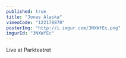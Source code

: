 ```yaml
---
published: true
title: "Jonas Alaska"
vimeoCode: "122178870"
posterImg: "http://i.imgur.com/3NXWfEc.png"
imgurId: "3NXWfEc"
---
```


Live at Parkteatret
